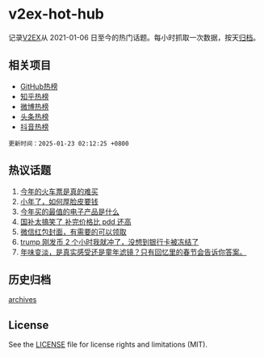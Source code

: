 # v2ex-hot-hub

 记录[V2EX](https://www.v2ex.com/)从 2021-01-06 日至今的热门话题。每小时抓取一次数据，按天[归档](archives)。
 
 ## 相关项目

- [GitHub热榜](https://github.com/snaildev/github-hot-hub)
- [知乎热榜](https://github.com/snaildev/zhihu-hot-hub)
- [微博热榜](https://github.com/snaildev/weibo-hot-hub)
- [头条热榜](https://github.com/snaildev/toutiao-hot-hub)
- [抖音热榜](https://github.com/snaildev/douyin-hot-hub)


 `更新时间：2025-01-23 02:12:25 +0800`

## 热议话题

1. [今年的火车票是真的难买](https://www.v2ex.com/t/1106973)
1. [小年了，如何厚脸皮要钱](https://www.v2ex.com/t/1107042)
1. [今年买的最值的电子产品是什么](https://www.v2ex.com/t/1107019)
1. [国补太搞笑了 补完价格比 pdd 还高](https://www.v2ex.com/t/1106975)
1. [微信红包封面，有需要的可以领取](https://www.v2ex.com/t/1106962)
1. [trump 刚发币 2 个小时我就冲了，没想到银行卡被冻结了](https://www.v2ex.com/t/1106952)
1. [年味变淡，是真实感受还是童年滤镜？只有回忆里的春节会告诉你答案。](https://www.v2ex.com/t/1106990)

## 历史归档

[archives](archives)

## License

See the [LICENSE](LICENSE) file for license rights and limitations (MIT).
